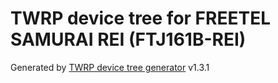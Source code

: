 # TWRP device tree for FREETEL SAMURAI REI (FTJ161B-REI)

Generated by [TWRP device tree generator](https://github.com/SebaUbuntu/TWRP-device-tree-generator) v1.3.1
